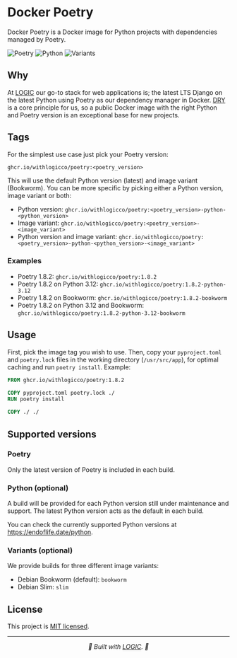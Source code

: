 # Docker Poetry

Docker Poetry is a Docker image for Python projects with dependencies managed by Poetry.

![Poetry](https://img.shields.io/badge/Poetry-1.8.2-purple) ![Python](https://img.shields.io/badge/Python-3.12%20(default)%20%7C%203.11%20%7C%203.10%20%7C%203.9%20%7C%203.8-blue) ![Variants](https://img.shields.io/badge/Variants-Bookworm%20(default)%20%7C%20Slim-orange
)

## Why

At <a href="https://withlogic.co/">LOGIC</a> our go-to stack for web applications is; the latest LTS Django on the latest Python using Poetry as our dependency manager in Docker. [DRY](https://en.wikipedia.org/wiki/Don%27t_repeat_yourself) is a core principle for us, so a public Docker image with the right Python and Poetry version is an exceptional base for new projects.

## Tags

For the simplest use case just pick your Poetry version:

```
ghcr.io/withlogicco/poetry:<poetry_version>
```

This will use the default Python version (latest) and image variant (Bookworm). You can be more specific by picking either a Python version, image variant or both:

- Python version: `ghcr.io/withlogicco/poetry:<poetry_version>-python-<python_version>`
- Image variant: `ghcr.io/withlogicco/poetry:<poetry_version>-<image_variant>`
- Python version and image variant: `ghcr.io/withlogicco/poetry:<poetry_version>-python-<python_version>-<image_variant>`

### Examples

- Poetry 1.8.2: `ghcr.io/withlogicco/poetry:1.8.2`
- Poetry 1.8.2 on Python 3.12: `ghcr.io/withlogicco/poetry:1.8.2-python-3.12`
- Poetry 1.8.2 on Bookworm: `ghcr.io/withlogicco/poetry:1.8.2-bookworm`
- Poetry 1.8.2 on Python 3.12 and Bookworm: `ghcr.io/withlogicco/poetry:1.8.2-python-3.12-bookworm`

## Usage

First, pick the image tag you wish to use. Then, copy your `pyproject.toml` and `poetry.lock` files in the working directory (`/usr/src/app`), for optimal caching and run `poetry install`. Example:

```dockerfile
FROM ghcr.io/withlogicco/poetry:1.8.2

COPY pyproject.toml poetry.lock ./
RUN poetry install

COPY ./ ./
```

## Supported versions

### Poetry

Only the latest version of Poetry is included in each build.

### Python (optional)

A build will be provided for each Python version still under maintenance and support. The latest Python version acts as the default in each build.

You can check the currently supported Python versions at https://endoflife.date/python.

### Variants (optional)

We provide builds for three different image variants:

- Debian Bookworm (default): `bookworm`
- Debian Slim: `slim`

## License

This project is [MIT licensed](LICENSE).

---

<p align="center">
  <i>🦄 Built with <a href="https://withlogic.co/">LOGIC</a>. 🦄</i>
</p>
